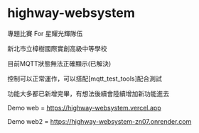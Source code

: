 # highway-websystem
專題比賽
For 星耀光輝隊伍
<p>新北市立樟樹國際實創高級中等學校</p>
<p>目前MQTT狀態無法正確顯示(已解決)</p>
<p>控制可以正常運作，可以搭配[mqtt_test_tools]配合測試</p>
功能大多都已新增完畢，有想法後續會陸續增加新功能進去
<p>Demo web = <a href="https://highway-websystem.vercel.app">https://highway-websystem.vercel.app</a></p>
<p>Demo web2 = <a href="https://highway-websystem-zn07.onrender.com">https://highway-websystem-zn07.onrender.com</a></p>
